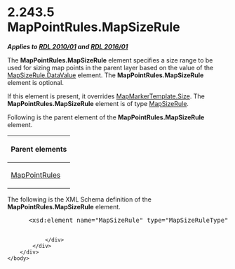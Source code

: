 <html dir="LTR" xmlns:mshelp="http://msdn.microsoft.com/mshelp" xmlns:ddue="http://ddue.schemas.microsoft.com/authoring/2003/5" xmlns:xlink="http://www.w3.org/1999/xlink" xmlns:tool="http://www.microsoft.com/tooltip">
    <head>
        <meta http-equiv="Content-Type" content="text/html; CHARSET=utf-8"></meta>
        <meta name="save" content="history"></meta>
        <title>2.243.5 MapPointRules.MapSizeRule</title>
        <xml>
            <mshelp:toctitle title="2.243.5 MapPointRules.MapSizeRule"></mshelp:toctitle>
            <mshelp:rltitle title="[MS-RDL]: MapPointRules.MapSizeRule"></mshelp:rltitle>
            <mshelp:keyword index="A" term="2df98a2f-160f-42a5-b4b8-ad0c67771992"></mshelp:keyword>
            <mshelp:attr name="DCSext.ContentType" value="open specification"></mshelp:attr>
            <mshelp:attr name="AssetID" value="2df98a2f-160f-42a5-b4b8-ad0c67771992"></mshelp:attr>
            <mshelp:attr name="TopicType" value="kbRef"></mshelp:attr>
            <mshelp:attr name="DCSext.Title" value="[MS-RDL]: MapPointRules.MapSizeRule" />
        </xml>
    </head>
    <body>
        <div id="header">
            <h1 class="heading">2.243.5 MapPointRules.MapSizeRule</h1>
        </div>
        <div id="mainSection">
            <div id="mainBody">
                <div id="allHistory" class="saveHistory"></div>
                <div id="sectionSection0" class="section" name="collapseableSection">
                    

<p><b><i>Applies to </i></b><a href="3428e690-a348-4ec7-8a6a-8efb42d2cdee.md"><b><i>RDL 2010/01</i></b></a><b><i>
and </i></b><a href="52ce3983-2bfc-4e72-9359-42aaf5fe4509.md"><b><i>RDL 2016/01</i></b></a></p>

<p>The <b>MapPointRules.MapSizeRule</b> element specifies a
size range to be used for sizing map points in the parent layer based on the
value of the <a href="3d6bc4e4-434e-4cc5-afe3-89b015474b89.md">MapSizeRule.DataValue</a>
element. The <b>MapPointRules.MapSizeRule</b> element is optional. </p>

<p>If this element is present, it overrides <a href="4a9da2a2-6af9-447f-b717-43289943cb59.md">MapMarkerTemplate.Size</a>.
The <b>MapPointRules.MapSizeRule</b> element is of type <a href="88220e4e-cd18-460e-b729-a8f10c2ee40b.md">MapSizeRule</a>.</p>

<p>Following is the parent element of the <b>MapPointRules.MapSizeRule</b>
element.</p>

<table>
 <thead>
  <tr>
   <th>
   <p>Parent elements</p>
   </th>
  </tr>
 </thead>
 <tr>
  <td>
  <p><a href="d090d792-6d70-412c-b024-88c08de4d300.md">MapPointRules</a></p>
  </td>
 </tr>
</table>

<p>The following is the XML Schema definition of the <b>MapPointRules.MapSizeRule</b>
element.</p>

<dl>
<dd>
<div><pre> &lt;xsd:element name=&quot;MapSizeRule&quot; type=&quot;MapSizeRuleType&quot; minOccurs=&quot;0&quot; /&gt;
  
</pre></div>
</dd></dl>


                </div>
            </div>
        </div>
    </body>
</html>